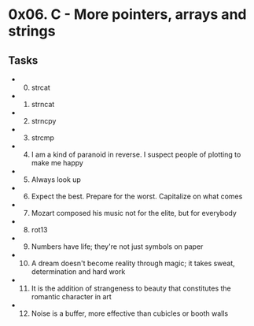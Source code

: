 # 0x06. C - More pointers, arrays and strings
## Tasks
* 0. strcat
* 1. strncat
* 2. strncpy
* 3. strcmp
* 4. I am a kind of paranoid in reverse. I suspect people of plotting to make me happy
* 5. Always look up
* 6. Expect the best. Prepare for the worst. Capitalize on what comes
* 7. Mozart composed his music not for the elite, but for everybody
* 8. rot13
* 9. Numbers have life; they're not just symbols on paper
* 10. A dream doesn't become reality through magic; it takes sweat, determination and hard work
* 11. It is the addition of strangeness to beauty that constitutes the romantic character in art
* 12. Noise is a buffer, more effective than cubicles or booth walls
